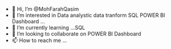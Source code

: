 - 👋 Hi, I’m @MohFarahQasim
- 👀 I’m interested in Data analystic data tranform SQL POWER BI Dashboard ...
- 🌱 I’m currently learning ...SQL
- 💞️ I’m looking to collaborate on POWER BI Dashboard
- 📫 How to reach me ...

<!---
MohFarahQasim/MohFarahQasim is a ✨ special ✨ repository because its `README.md` (this file) appears on your GitHub profile.
You can click the Preview link to take a look at your changes.
--->

